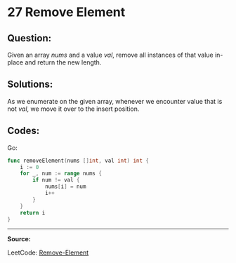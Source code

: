 27 Remove Element
=================

Question:
---------

Given an array _nums_ and a value _val_, remove all instances of that value
in-place and return the new length.

Solutions:
----------

As we enumerate on the given array, whenever we encounter value that is not
_val_, we move it over to the insert position.

Codes:
------

Go:

```go
func removeElement(nums []int, val int) int {
    i := 0
    for _, num := range nums {
        if num != val {
            nums[i] = num
            i++
        }
    }
    return i
}
```

---

**Source:**

LeetCode: [Remove-Element](https://leetcode.com/problems/remove-element/)
